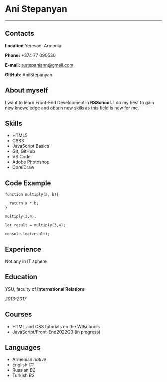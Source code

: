 # Ani Stepanyan
***
## Contacts
**Location** Yerevan, Armenia

**Phone:** +374 77 090530

**E-mail:** a.stepaniann@gmail.com

**GitHub:** AniiStepanyan

## About myself

I want to learn Front-End Development in **RSSchool.** I do my best to gain new knoweledge and obtain new skills as this field is new for me.


## Skills
* HTML5
* CSS3
* JavaScript Basics
* Git, GitHub
* VS Code
* Adobe Photoshop
* CorelDraw

## Code Example
```
function multiply(a, b){

  return a * b;
}
```

`multiply(3,4);`

`let result = multiply(3,4);`

`console.log(result);`

## Experience 
Not any in IT sphere

## Education
YSU, faculty of **International Relations**

*2013-2017*

## Courses

* HTML and CSS tutorials on the W3schools 
* JavaScript/Front-End2022Q3 (in progress)

## Languages
* Armenian *native*
* English *C1*
* Russian *B2*
* Turkish *B2*
